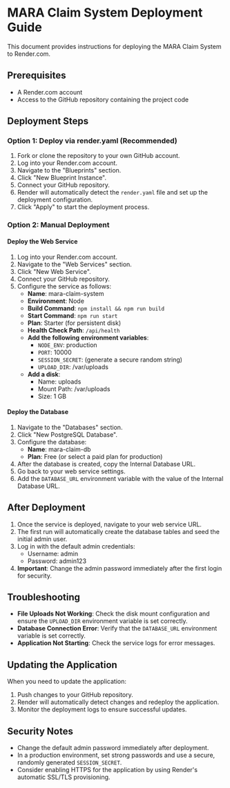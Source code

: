 # MARA Claim System Deployment Guide

This document provides instructions for deploying the MARA Claim System to Render.com.

## Prerequisites

- A Render.com account
- Access to the GitHub repository containing the project code

## Deployment Steps

### Option 1: Deploy via render.yaml (Recommended)

1. Fork or clone the repository to your own GitHub account.
2. Log into your Render.com account.
3. Navigate to the "Blueprints" section.
4. Click "New Blueprint Instance".
5. Connect your GitHub repository.
6. Render will automatically detect the `render.yaml` file and set up the deployment configuration.
7. Click "Apply" to start the deployment process.

### Option 2: Manual Deployment

#### Deploy the Web Service

1. Log into your Render.com account.
2. Navigate to the "Web Services" section.
3. Click "New Web Service".
4. Connect your GitHub repository.
5. Configure the service as follows:
   - **Name**: mara-claim-system
   - **Environment**: Node
   - **Build Command**: `npm install && npm run build`
   - **Start Command**: `npm run start`
   - **Plan**: Starter (for persistent disk)
   - **Health Check Path**: `/api/health`
   - **Add the following environment variables**:
     - `NODE_ENV`: production
     - `PORT`: 10000
     - `SESSION_SECRET`: (generate a secure random string)
     - `UPLOAD_DIR`: /var/uploads
   - **Add a disk**:
     - Name: uploads
     - Mount Path: /var/uploads
     - Size: 1 GB

#### Deploy the Database

1. Navigate to the "Databases" section.
2. Click "New PostgreSQL Database".
3. Configure the database:
   - **Name**: mara-claim-db
   - **Plan**: Free (or select a paid plan for production)
4. After the database is created, copy the Internal Database URL.
5. Go back to your web service settings.
6. Add the `DATABASE_URL` environment variable with the value of the Internal Database URL.

## After Deployment

1. Once the service is deployed, navigate to your web service URL.
2. The first run will automatically create the database tables and seed the initial admin user.
3. Log in with the default admin credentials:
   - Username: admin
   - Password: admin123
4. **Important**: Change the admin password immediately after the first login for security.

## Troubleshooting

- **File Uploads Not Working**: Check the disk mount configuration and ensure the `UPLOAD_DIR` environment variable is set correctly.
- **Database Connection Error**: Verify that the `DATABASE_URL` environment variable is set correctly.
- **Application Not Starting**: Check the service logs for error messages.

## Updating the Application

When you need to update the application:

1. Push changes to your GitHub repository.
2. Render will automatically detect changes and redeploy the application.
3. Monitor the deployment logs to ensure successful updates.

## Security Notes

- Change the default admin password immediately after deployment.
- In a production environment, set strong passwords and use a secure, randomly generated `SESSION_SECRET`.
- Consider enabling HTTPS for the application by using Render's automatic SSL/TLS provisioning.